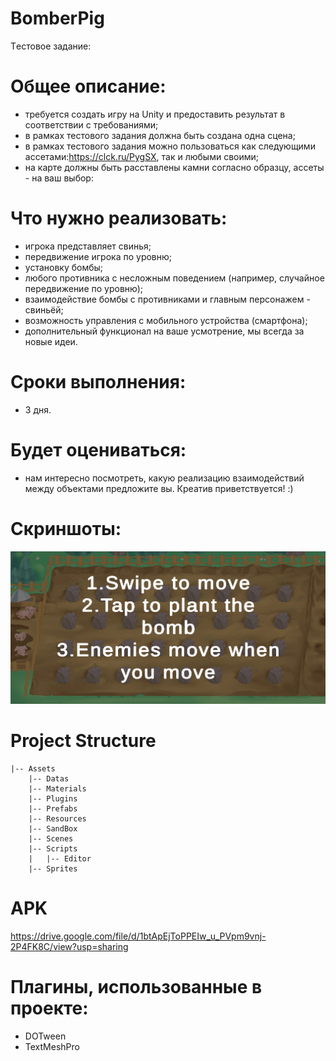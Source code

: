 # BomberPig
Tестовое задание:

# Общее описание:
* требуется создать игру на Unity и предоставить результат в соответствии
с требованиями;
* в рамках тестового задания должна быть создана одна сцена;
* в рамках тестового задания можно пользоваться как следующими
ассетами:https://clck.ru/PygSX, так и любыми своими;
* на карте должны быть расставлены камни согласно образцу, ассеты - на
ваш выбор:

# Что нужно реализовать:
* игрока представляет свинья;
* передвижение игрока по уровню;
* установку бомбы;
* любого противника с несложным поведением (например, случайное
передвижение по уровню);
* взаимодействие бомбы с противниками и главным персонажем -
свиньёй;
* возможность управления с мобильного устройства (смартфона);
* дополнительный функционал на ваше усмотрение, мы всегда за новые
идеи.

# Сроки выполнения:
* 3 дня.

# Будет оцениваться:
* нам интересно посмотреть, какую реализацию взаимодействий между
объектами предложите вы. Креатив приветствуется! :)

# Скриншоты:
<p align="center">
  <img src="gameplay.gif" alt="gameplay" />
</p>

# Project Structure
    |-- Assets
        |-- Datas
        |-- Materials
        |-- Plugins
        |-- Prefabs
        |-- Resources
        |-- SandBox
        |-- Scenes
        |-- Scripts
        |   |-- Editor
        |-- Sprites

# APK
https://drive.google.com/file/d/1btApEjToPPEIw_u_PVpm9vnj-2P4FK8C/view?usp=sharing

# Плагины, использованные в проекте:
* DOTween
* TextMeshPro